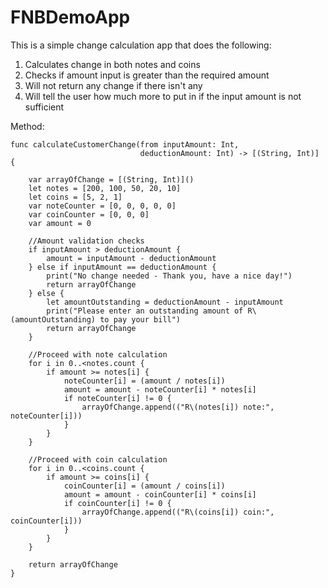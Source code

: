 # FNBDemoApp


This is a simple change calculation app that does the following:
1) Calculates change in both notes and coins
2) Checks if amount input is greater than the required amount
3) Will not return any change if there isn't any
4) Will tell the user how much more to put in if the input amount is not sufficient


Method:

    func calculateCustomerChange(from inputAmount: Int,
                                 deductionAmount: Int) -> [(String, Int)] {
        
        var arrayOfChange = [(String, Int)]()
        let notes = [200, 100, 50, 20, 10]
        let coins = [5, 2, 1]
        var noteCounter = [0, 0, 0, 0, 0]
        var coinCounter = [0, 0, 0]
        var amount = 0
        
        //Amount validation checks
        if inputAmount > deductionAmount {
            amount = inputAmount - deductionAmount
        } else if inputAmount == deductionAmount {
            print("No change needed - Thank you, have a nice day!")
            return arrayOfChange
        } else {
            let amountOutstanding = deductionAmount - inputAmount
            print("Please enter an outstanding amount of R\(amountOutstanding) to pay your bill")
            return arrayOfChange
        }
        
        //Proceed with note calculation
        for i in 0..<notes.count {
            if amount >= notes[i] {
                noteCounter[i] = (amount / notes[i])
                amount = amount - noteCounter[i] * notes[i]
                if noteCounter[i] != 0 {
                    arrayOfChange.append(("R\(notes[i]) note:", noteCounter[i]))
                }
            }
        }
        
        //Proceed with coin calculation
        for i in 0..<coins.count {
            if amount >= coins[i] {
                coinCounter[i] = (amount / coins[i])
                amount = amount - coinCounter[i] * coins[i]
                if coinCounter[i] != 0 {
                    arrayOfChange.append(("R\(coins[i]) coin:", coinCounter[i]))
                }
            }
        }
        
        return arrayOfChange
    }
